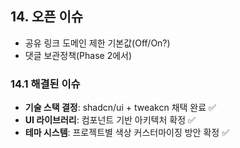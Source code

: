 ## 14. 오픈 이슈

- 공유 링크 도메인 제한 기본값(Off/On?)
- 댓글 보관정책(Phase 2에서)

### 14.1 해결된 이슈
- **기술 스택 결정**: shadcn/ui + tweakcn 채택 완료 ✅
- **UI 라이브러리**: 컴포넌트 기반 아키텍처 확정 ✅
- **테마 시스템**: 프로젝트별 색상 커스터마이징 방안 확정 ✅
